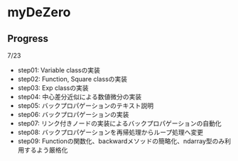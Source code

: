 # myDeZero

## Progress
7/23 
 - step01: Variable classの実装
 - step02: Function, Square classの実装
 - step03: Exp classの実装
 - step04: 中心差分近似による数値微分の実装
 - step05: バックプロパゲーションのテキスト説明
 - step06: バックプロパゲーションの実装
 - step07: リンク付きノードの実装によるバックプロパゲーションの自動化
 - step08: バックプロパゲーションを再帰処理からループ処理へ変更
 - step09: Functionの関数化、backwardメソッドの簡略化、ndarray型のみ利用するよう厳格化
